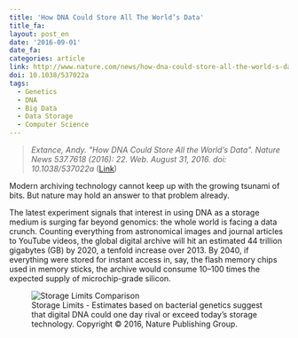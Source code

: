 ```yaml
---
title: 'How DNA Could Store All The World’s Data'
title_fa:
layout: post_en
date: '2016-09-01'
date_fa:
categories: article
link: http://www.nature.com/news/how-dna-could-store-all-the-world-s-data-1.20496
doi: 10.1038/537022a
tags:
  - Genetics
  - DNA
  - Big Data
  - Data Storage
  - Computer Science
---
```


> *Extance, Andy. "How DNA Could Store All the World’s Data". Nature News 537.7618 (2016): 22. Web. August 31, 2016. doi: 10.1038/537022a* ([Link](http://www.nature.com/polopoly_fs/1.20496!/menu/main/topColumns/topLeftColumn/pdf/537022a.pdf))

Modern archiving technology cannot keep up with the growing tsunami of bits. But nature may hold an answer to that problem already.

The latest experiment signals that interest in using DNA as a storage medium is surging far beyond genomics: the whole world is facing a data crunch. Counting everything from astronomical images and journal articles to YouTube videos, the global digital archive will hit an estimated 44 trillion gigabytes (GB) by 2020, a tenfold increase over 2013. By 2040, if everything were stored for instant access in, say, the flash memory chips used in memory sticks, the archive would consume 10–100 times the expected supply of microchip-grade silicon.

<figure>
  <img src="http://www.nature.com/polopoly_fs/7.38671.1472212698!/image/DNA_storage_graphic_WEB_2.jpg_gen/derivatives/landscape_630/DNA_storage_graphic_WEB_2.jpg" alt="Storage Limits Comparison">
  <figcaption>
    Storage Limits - Estimates based on bacterial genetics suggest that digital DNA could one day rival or exceed today’s storage technology. Copyright &copy; 2016, Nature Publishing Group.
  </figcaption>
</figure>
